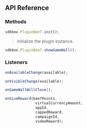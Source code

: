 ## API Reference

### Methods
```javascript
sdkbox.PluginBee7.init();
```
> initialize the plugin instance.

```javascript
sdkbox.PluginBee7.showGameWall();
```


### Listeners
```javascript
onAvailableChange(available);
```

```javascript
onVisibleChange(available);
```

```javascript
onGameWallWillClose();
```

```javascript
onGiveReward(bee7Points,
              virtualCurrencyAmount,
              appId,
              cappedReward,
              campaignId,
              videoReward);
```


